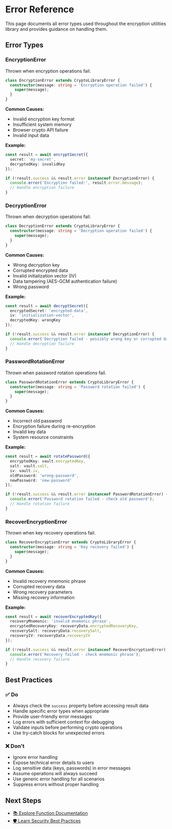 # Error Reference

This page documents all error types used throughout the encryption utilities library and provides guidance on handling them.


## Error Types

### EncryptionError

Thrown when encryption operations fail.

```typescript
class EncryptionError extends CryptoLibraryError {
  constructor(message: string = 'Encryption operation failed') {
    super(message);
  }
}
```

**Common Causes:**
- Invalid encryption key format
- Insufficient system memory
- Browser crypto API failure
- Invalid input data

**Example:**
```typescript
const result = await encryptSecret({
  secret: 'my-secret',
  decryptedKey: invalidKey
});

if (!result.success && result.error instanceof EncryptionError) {
  console.error('Encryption failed:', result.error.message);
  // Handle encryption failure
}
```

### DecryptionError

Thrown when decryption operations fail.

```typescript
class DecryptionError extends CryptoLibraryError {
  constructor(message: string = 'Decryption operation failed') {
    super(message);
  }
}
```

**Common Causes:**
- Wrong decryption key
- Corrupted encrypted data
- Invalid initialization vector (IV)
- Data tampering (AES-GCM authentication failure)
- Wrong password

**Example:**
```typescript
const result = await decryptSecret({
  encryptedSecret: 'encrypted-data',
  iv: 'initialization-vector',
  decryptedKey: wrongKey
});

if (!result.success && result.error instanceof DecryptionError) {
  console.error('Decryption failed - possibly wrong key or corrupted data');
  // Handle decryption failure
}
```

### PasswordRotationError

Thrown when password rotation operations fail.

```typescript
class PasswordRotationError extends CryptoLibraryError {
  constructor(message: string = 'Password rotation failed') {
    super(message);
  }
}
```

**Common Causes:**
- Incorrect old password
- Encryption failure during re-encryption
- Invalid key data
- System resource constraints

**Example:**
```typescript
const result = await rotatePassword({
  encryptedKey: vault.encryptedKey,
  salt: vault.salt,
  iv: vault.iv,
  oldPassword: 'wrong-password',
  newPassword: 'new-password'
});

if (!result.success && result.error instanceof PasswordRotationError) {
  console.error('Password rotation failed - check old password');
  // Handle rotation failure
}
```

### RecoverEncryptionError

Thrown when key recovery operations fail.

```typescript
class RecoverEncryptionError extends CryptoLibraryError {
  constructor(message: string = 'Key recovery failed') {
    super(message);
  }
}
```

**Common Causes:**
- Invalid recovery mnemonic phrase
- Corrupted recovery data
- Wrong recovery parameters
- Missing recovery information

**Example:**
```typescript
const result = await recoverEncryptedKey({
  recoveryMnemonic: 'invalid mnemonic phrase',
  encryptedRecoveryKey: recoveryData.encryptedRecoveryKey,
  recoverySalt: recoveryData.recoverySalt,
  recoveryIV: recoveryData.recoveryIV
});

if (!result.success && result.error instanceof RecoverEncryptionError) {
  console.error('Recovery failed - check mnemonic phrase');
  // Handle recovery failure
}
```


## Best Practices

### ✅ Do

- Always check the `success` property before accessing result data
- Handle specific error types when appropriate
- Provide user-friendly error messages
- Log errors with sufficient context for debugging
- Validate inputs before performing crypto operations
- Use try-catch blocks for unexpected errors

### ❌ Don't

- Ignore error handling
- Expose technical error details to users
- Log sensitive data (keys, passwords) in error messages
- Assume operations will always succeed
- Use generic error handling for all scenarios
- Suppress errors without proper handling

## Next Steps

- [📚 Explore Function Documentation](/functions/)
- [🛡️ Learn Security Best Practices](/reference/security.md)